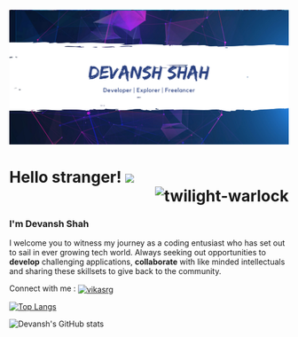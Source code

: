 ![Header image](header.png "Title")

<h1> Hello stranger! <img src="https://raw.githubusercontent.com/MartinHeinz/MartinHeinz/master/wave.gif" width="30px"> 
<div align="right"> <img src="https://komarev.com/ghpvc/?username=twilight-warlock&label=Profile%20views&color=0e75b6&style=flat" alt="twilight-warlock" /></div></h1>

<h3>
I'm Devansh Shah
</h3>
<p>I welcome you to witness my journey as a coding entusiast who has set out to sail in ever growing tech world. Always seeking out opportunities to <b>develop</b> challenging applications, <b>collaborate</b> with like minded intellectuals and sharing these skillsets to give back to the community.

<p>Connect with me : <a href="https://www.linkedin.com/in/devansh-shah-8b598b192/" target="blank"><img align="center" src="https://cdn.jsdelivr.net/npm/simple-icons@3.0.1/icons/linkedin.svg" alt="vikasrg" height="30" width="40" /></a></p>

[![Top Langs](https://github-readme-stats.vercel.app/api/top-langs/?username=twilight-warlock&layout=compact)](https://github.com/anuraghazra/github-readme-stats)

![Devansh's GitHub stats](https://github-readme-stats.vercel.app/api?username=twilight-warlock&show_icons=true&theme=radical)
